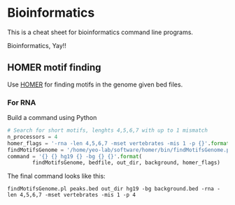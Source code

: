 # Bioinformatics

This is a cheat sheet for bioinformatics command line programs.

Bioinformatics, Yay!!


## HOMER motif finding

Use [HOMER](http://homer.salk.edu/homer/ngs/peakMotifs.html) for finding motifs in the genome given bed files.

### For RNA

Build a command using Python

```python
# Search for short motifs, lenghts 4,5,6,7 with up to 1 mismatch
n_processors = 4
homer_flags = '-rna -len 4,5,6,7 -mset vertebrates -mis 1 -p {}'.format(n_processors)
findMotifsGenome = '/home/yeo-lab/software/homer/bin/findMotifsGenome.pl'
command = '{} {} hg19 {} -bg {} {}'.format(
        findMotifsGenome, bedfile, out_dir, background, homer_flags)
```
 
The final command looks like this:

```
findMotifsGenome.pl peaks.bed out_dir hg19 -bg background.bed -rna -len 4,5,6,7 -mset vertebrates -mis 1 -p 4
```
